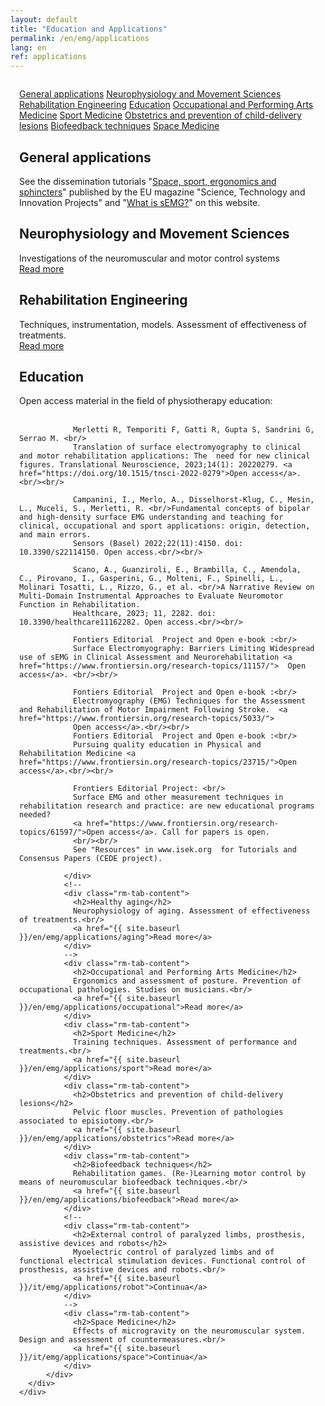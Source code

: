 ```yaml
---
layout: default
title: "Education and Applications"
permalink: /en/emg/applications
lang: en
ref: applications
---
```


<!-- APPLICATIONS -->
<div class="row" style="padding: 1em">
  <div class="container-fluid">
    <div class="row">
      <div class="col-lg-12 col-md-12 col-sm-12 col-xs-12 rm-tab-container">
          <div class="col-lg-3 col-md-3 col-sm-3 col-xs-3 rm-tab-menu">
            <div class="list-group">
              <a href="#" class="list-group-item active">General applications</a>
              <a href="#" class="list-group-item">Neurophysiology and Movement Sciences</a>
              <a href="#" class="list-group-item">Rehabilitation Engineering</a>
              <!--
              <a href="#" class="list-group-item">Healthy aging</a>
              -->
              <a href="#" class="list-group-item">Education</a>
              <a href="#" class="list-group-item">Occupational and Performing Arts Medicine</a>
              <a href="#" class="list-group-item">Sport Medicine</a>
              <a href="#" class="list-group-item">Obstetrics and prevention of child-delivery lesions</a>
              <a href="#" class="list-group-item">Biofeedback techniques</a>
              <!--
              <a href="#" class="list-group-item">External control of paralyzed limbs, prosthesis, assistive devices and robots</a>
              -->
              <a href="#" class="list-group-item">Space Medicine</a>
            </div>
          </div>
          <div class="col-lg-9 col-md-9 col-sm-9 col-xs-9 rm-tab">
              <div class="rm-tab-content active">
                <h2>General applications</h2>
                See the dissemination tutorials "<a href="/assets/pdfs/space_sport_ergonomics_sphincters.pdf">Space, sport, ergonomics and sphincters</a>" published by the EU magazine "Science, Technology and Innovation Projects" and "<a href="/en/emg/what/semg">What is sEMG?</a>" on this website.
              </div>
              <div class="rm-tab-content">
                <h2>Neurophysiology and Movement Sciences</h2>
                Investigations of the neuromuscular and motor control systems<br/>
                <a href="{{ site.baseurl }}/en/emg/applications/neurophysiology">Read more</a>
              </div>
              <div class="rm-tab-content">
                <h2>Rehabilitation Engineering</h2>
                Techniques, instrumentation, models. Assessment of effectiveness of treatments.<br/>
                <a href="{{ site.baseurl }}/en/emg/applications/rehabilitation">Read more</a>
              </div>
              <div class="rm-tab-content">
                <h2>Education</h2>
                Open access material in the field of physiotherapy education:<br/><br/>
                
                Merletti R, Temporiti F, Gatti R, Gupta S, Sandrini G, Serrao M. <br/>
                Translation of surface electromyography to clinical and motor rehabilitation applications: The  need for new clinical figures. Translational Neuroscience, 2023;14(1): 20220279. <a href="https://doi.org/10.1515/tnsci-2022-0279">Open access</a>.<br/><br/>
                
                Campanini, I., Merlo, A., Disselhorst-Klug, C., Mesin, L., Muceli, S., Merletti, R. <br/>Fundamental concepts of bipolar and high-density surface EMG understanding and teaching for clinical, occupational and sport applications: origin, detection, and main errors. 
                Sensors (Basel) 2022;22(11):4150. doi: 10.3390/s22114150. Open access.<br/><br/>
                
                Scano, A., Guanziroli, E., Brambilla, C., Amendola, C., Pirovano, I., Gasperini, G., Molteni, F., Spinelli, L., Molinari Tosatti, L., Rizzo, G., et al. <br/>A Narrative Review on Multi-Domain Instrumental Approaches to Evaluate Neuromotor Function in Rehabilitation. 
                Healthcare, 2023; 11, 2282. doi: 10.3390/healthcare11162282. Open access.<br/><br/>
                
                Fontiers Editorial  Project and Open e-book :<br/> 
                Surface Electromyography: Barriers Limiting Widespread use of sEMG in Clinical Assessment and Neurorehabilitation <a href="https://www.frontiersin.org/research-topics/11157/">  Open access</a>. <br/><br/>
                
                Fontiers Editorial  Project and Open e-book :<br/> 
                Electromyography (EMG) Techniques for the Assessment and Rehabilitation of Motor Impairment Following Stroke.  <a href="https://www.frontiersin.org/research-topics/5033/"> 
                Open access</a>.<br/><br/>
                Fontiers Editorial  Project and Open e-book :<br/> 
                Pursuing quality education in Physical and Rehabilitation Medicine <a href="https://www.frontiersin.org/research-topics/23715/">Open access</a>.<br/><br/>
                
                Frontiers Editorial Project: <br/>
                Surface EMG and other measurement techniques in rehabilitation research and practice: are new educational programs needed? 
                <a href="https://www.frontiersin.org/research-topics/61597/">Open access</a>. Call for papers is open.
                <br/><br/>
                See "Resources" in www.isek.org  for Tutorials and Consensus Papers (CEDE project).
                
              </div>
              <!--
              <div class="rm-tab-content">
                <h2>Healthy aging</h2>
                Neurophysiology of aging. Assessment of effectiveness of treatments.<br/>
                <a href="{{ site.baseurl }}/en/emg/applications/aging">Read more</a>
              </div>
              -->
              <div class="rm-tab-content">
                <h2>Occupational and Performing Arts Medicine</h2>
                Ergonomics and assessment of posture. Prevention of occupational pathologies. Studies on musicians.<br/>
                <a href="{{ site.baseurl }}/en/emg/applications/occupational">Read more</a>
              </div>
              <div class="rm-tab-content">
                <h2>Sport Medicine</h2>
                Training techniques. Assessment of performance and treatments.<br/>
                <a href="{{ site.baseurl }}/en/emg/applications/sport">Read more</a>
              </div>
              <div class="rm-tab-content">
                <h2>Obstetrics and prevention of child-delivery lesions</h2>
                Pelvic floor muscles. Prevention of pathologies associated to episiotomy.<br/>
                <a href="{{ site.baseurl }}/en/emg/applications/obstetrics">Read more</a>
              </div>
              <div class="rm-tab-content">
                <h2>Biofeedback techniques</h2>
                Rehabilitation games. (Re-)Learning motor control by means of neuromuscular biofeedback techniques.<br/>
                <a href="{{ site.baseurl }}/en/emg/applications/biofeedback">Read more</a>
              </div>
              <!--
              <div class="rm-tab-content">
                <h2>External control of paralyzed limbs, prosthesis, assistive devices and robots</h2>
                Myoelectric control of paralyzed limbs and of functional electrical stimulation devices. Functional control of prosthesis, assistive devices and robots.<br/>
                <a href="{{ site.baseurl }}/it/emg/applications/robot">Continua</a>
              </div>
              -->
              <div class="rm-tab-content">
                <h2>Space Medicine</h2>
                Effects of microgravity on the neuromuscular system. Design and assessment of countermeasures.<br/>
                <a href="{{ site.baseurl }}/it/emg/applications/space">Continua</a>
              </div>
          </div>
      </div>
    </div>
  </div>
</div>